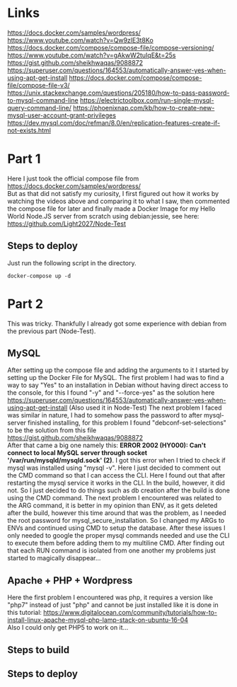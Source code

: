 # Links
https://docs.docker.com/samples/wordpress/
https://www.youtube.com/watch?v=Qw9zlE3t8Ko
https://docs.docker.com/compose/compose-file/compose-versioning/
https://www.youtube.com/watch?v=gAkwW2tuIqE&t=25s
https://gist.github.com/sheikhwaqas/9088872
https://superuser.com/questions/164553/automatically-answer-yes-when-using-apt-get-install 
https://docs.docker.com/compose/compose-file/compose-file-v3/
https://unix.stackexchange.com/questions/205180/how-to-pass-password-to-mysql-command-line
https://electrictoolbox.com/run-single-mysql-query-command-line/
https://phoenixnap.com/kb/how-to-create-new-mysql-user-account-grant-privileges
https://dev.mysql.com/doc/refman/8.0/en/replication-features-create-if-not-exists.html

# Part 1
Here I just took the official compose file from https://docs.docker.com/samples/wordpress/  
But as that did not satisfy my curiosity, I first figured out how it works by watching the videos above and comparing it to what I saw, then commented the compose file for later and finally made a Docker Image for my Hello World Node.JS server from scratch using debian:jessie, see here: https://github.com/Light2027/Node-Test

## Steps to deploy
Just run the following script in the directory.
```console
docker-compose up -d
```

# Part 2
This was tricky. Thankfully I already got some experience with debian from the previous part (Node-Test).

## MySQL
After setting up the compose file and adding the arguments to it I started by setting up the Docker File for MySQL. The first problem I had was to find a way to say "Yes" to an installation in Debian without having direct access to the console, for this I found "-y" and "--force-yes" as the solution here https://superuser.com/questions/164553/automatically-answer-yes-when-using-apt-get-install (Also used it in Node-Test) 
The next problem I faced was similar in nature, I had to somehow pass the password to after mysql-server finished installing, for this problem I found "debconf-set-selections" to be the solution from this file https://gist.github.com/sheikhwaqas/9088872  
After that came a big one namely this: **ERROR 2002 (HY000): Can't connect to local MySQL server through socket '/var/run/mysqld/mysqld.sock' (2)**. I got this error when I tried to check if mysql was installed using "mysql -v". Here I just decided to comment out the CMD command so that I can access the CLI. Here I found out that after restarting the mysql service it works in the CLI. In the build, however, it did not. So I just decided to do things such as db creation after the build is done using the CMD command. The next problem I encountered was related to the ARG command, it is better in my opinion than ENV, as it gets deleted after the build, however this time around that was the problem, as I needed the root password for mysql_secure_installation. So I changed my ARGs to ENVs and continued using CMD to setup the database. After these issues I only needed to google the proper mysql commands needed and use the CLI to execute them before adding them to my multiline CMD. After finding out that each RUN command is isolated from one another my problems just started to magically disappear...

## Apache + PHP + Wordpress
Here the first problem I encountered was php, it requires a version like "php7" instead of just "php" and cannot be just installed like it is done in this tutorial: https://www.digitalocean.com/community/tutorials/how-to-install-linux-apache-mysql-php-lamp-stack-on-ubuntu-16-04  
Also I could only get PHP5 to work on it...


## Steps to build

## Steps to deploy